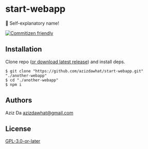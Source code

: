 # start-webapp

🚀 Self-explanatory name!

[![Commitizen friendly](https://img.shields.io/badge/commitizen-friendly-brightgreen.svg)](http://commitizen.github.io/cz-cli/)

## Installation

Clone repo ([or download latest release](https://github.com/azizdawhat/start-webapp/releases)) and install deps.

```shell
$ git clone "https://github.com/azizdawhat/start-webapp.git" "./another-webapp"
$ cd "./another-webapp"
$ npm i
```

## Authors

Aziz Da <azizdawhat@gmail.com>

## License

[GPL-3.0-or-later](COPYING)
